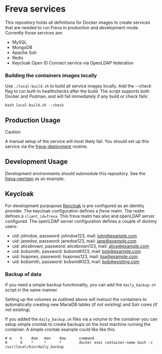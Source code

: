 # Freva services

This repository holds all definitions for Docker images to create services
that are needed to run Freva in production and development mode. Currently
those services are:

- MySQL
- MongoDB
- Apache Solr
- Redis
- Keycloak Open ID Connect service via OpenLDAP federation

### Building the containers images locally
Use `./local-build.sh` to build all service images locally.
Add the --check flag to run built-in healthchecks after the build.
The script supports both Docker and Podman, and will fail immediately
if any build or check fails:

```console
bash local-build.sh --check
```

## Production Usage
> [!CAUTION]
> A manual setup of the service will most likely fail. You should set up this
> service via the [freva-deployment](https://freva-deployment.readthedocs.io/en/latest/)
> routine.

## Development Usage
Development environments should submodule this repository. See the
[freva-nextgen](https://github.com/freva-org/freva-nextgen) as an example.

## Keycloak
For development purpupose [Keycloak](https://www.keycloak.org) is pre configured
as an identity provider.
The keycloak configuration defines a *freva* realm. The realm defines a
``client_id=freva``. This freva realm has also
and openLDAP server configured. The openLDAP server configuration defines a
couple of dummy users:

- uid: johndoe, password: johndoe123, mail: john@example.com
- uid: janedoe, password: janedoe123, mail: jane@example.com
- uid: alicebrown, password: alicebrown123, mail: alice@example.com
- uid: bobsmith, password: bobsmith123, mail: bob@example.com
- uid: lisajones, password: lisajones123, mail: lisa@example.com
- uid: bobsmith, password: bobsmith123, mail: bob@existing.com

### Backup of data
If you need a simple backup functionality, you can add the `daily_backup.sh`
script in the same manner.

Setting up the volumes as outlined above will instruct the containers to
automatically creating new MariaDB tables (if not existing) and Solr cores
(if not existing).


If you added the `daily_backup.sh` files via a volume to the container you can
setup simple crontab to create backups on the *host* machine running
the container. A simple crontab example could like like this.

```
# m    h    dom   mon    dow      command
0      5    *     *      *        docker exec container-name bash -c /usr/local/bin/daily_backup
```
